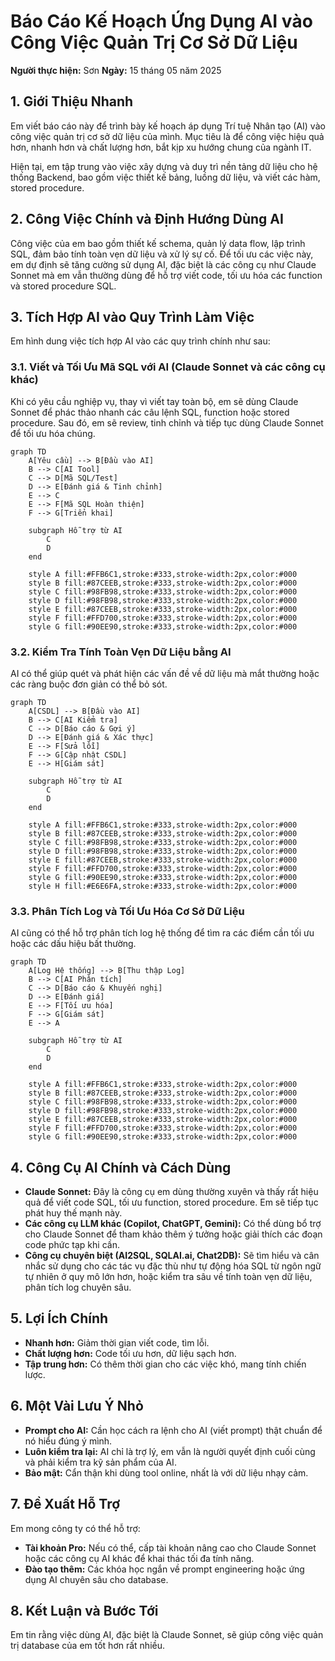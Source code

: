 # Báo Cáo Kế Hoạch Ứng Dụng AI vào Công Việc Quản Trị Cơ Sở Dữ Liệu

**Người thực hiện:** Sơn
**Ngày:** 15 tháng 05 năm 2025

## 1. Giới Thiệu Nhanh


Em viết báo cáo này để trình bày kế hoạch áp dụng Trí tuệ Nhân tạo (AI) vào công việc quản trị cơ sở dữ liệu của mình. Mục tiêu là để công việc hiệu quả hơn, nhanh hơn và chất lượng hơn, bắt kịp xu hướng chung của ngành IT.

Hiện tại, em tập trung vào việc xây dựng và duy trì nền tảng dữ liệu cho hệ thống Backend, bao gồm việc thiết kế bảng, luồng dữ liệu, và viết các hàm, stored procedure.

## 2. Công Việc Chính và Định Hướng Dùng AI

Công việc của em bao gồm thiết kế schema, quản lý data flow, lập trình SQL, đảm bảo tính toàn vẹn dữ liệu và xử lý sự cố. Để tối ưu các việc này, em dự định sẽ tăng cường sử dụng AI, đặc biệt là các công cụ như Claude Sonnet mà em vẫn thường dùng để hỗ trợ viết code, tối ưu hóa các function và stored procedure SQL.

## 3. Tích Hợp AI vào Quy Trình Làm Việc

Em hình dung việc tích hợp AI vào các quy trình chính như sau:

### 3.1. Viết và Tối Ưu Mã SQL với AI (Claude Sonnet và các công cụ khác)

Khi có yêu cầu nghiệp vụ, thay vì viết tay toàn bộ, em sẽ dùng Claude Sonnet để phác thảo nhanh các câu lệnh SQL, function hoặc stored procedure. Sau đó, em sẽ review, tinh chỉnh và tiếp tục dùng Claude Sonnet để tối ưu hóa chúng.

```mermaid
graph TD
    A[Yêu cầu] --> B[Đầu vào AI]
    B --> C[AI Tool]
    C --> D[Mã SQL/Test]
    D --> E[Đánh giá & Tinh chỉnh]
    E --> C
    E --> F[Mã SQL Hoàn thiện]
    F --> G[Triển khai]

    subgraph Hỗ trợ từ AI
        C
        D
    end

    style A fill:#FFB6C1,stroke:#333,stroke-width:2px,color:#000
    style B fill:#87CEEB,stroke:#333,stroke-width:2px,color:#000
    style C fill:#98FB98,stroke:#333,stroke-width:2px,color:#000
    style D fill:#98FB98,stroke:#333,stroke-width:2px,color:#000
    style E fill:#87CEEB,stroke:#333,stroke-width:2px,color:#000
    style F fill:#FFD700,stroke:#333,stroke-width:2px,color:#000
    style G fill:#90EE90,stroke:#333,stroke-width:2px,color:#000
```

### 3.2. Kiểm Tra Tính Toàn Vẹn Dữ Liệu bằng AI

AI có thể giúp quét và phát hiện các vấn đề về dữ liệu mà mắt thường hoặc các ràng buộc đơn giản có thể bỏ sót.

```mermaid
graph TD
    A[CSDL] --> B[Đầu vào AI]
    B --> C[AI Kiểm tra]
    C --> D[Báo cáo & Gợi ý]
    D --> E[Đánh giá & Xác thực]
    E --> F[Sửa lỗi]
    F --> G[Cập nhật CSDL]
    E --> H[Giám sát]

    subgraph Hỗ trợ từ AI
        C
        D
    end

    style A fill:#FFB6C1,stroke:#333,stroke-width:2px,color:#000
    style B fill:#87CEEB,stroke:#333,stroke-width:2px,color:#000
    style C fill:#98FB98,stroke:#333,stroke-width:2px,color:#000
    style D fill:#98FB98,stroke:#333,stroke-width:2px,color:#000
    style E fill:#87CEEB,stroke:#333,stroke-width:2px,color:#000
    style F fill:#FFD700,stroke:#333,stroke-width:2px,color:#000
    style G fill:#90EE90,stroke:#333,stroke-width:2px,color:#000
    style H fill:#E6E6FA,stroke:#333,stroke-width:2px,color:#000
```

### 3.3. Phân Tích Log và Tối Ưu Hóa Cơ Sở Dữ Liệu

AI cũng có thể hỗ trợ phân tích log hệ thống để tìm ra các điểm cần tối ưu hoặc các dấu hiệu bất thường.

```mermaid
graph TD
    A[Log Hệ thống] --> B[Thu thập Log]
    B --> C[AI Phân tích]
    C --> D[Báo cáo & Khuyến nghị]
    D --> E[Đánh giá]
    E --> F[Tối ưu hóa]
    F --> G[Giám sát]
    E --> A

    subgraph Hỗ trợ từ AI
        C
        D
    end

    style A fill:#FFB6C1,stroke:#333,stroke-width:2px,color:#000
    style B fill:#87CEEB,stroke:#333,stroke-width:2px,color:#000
    style C fill:#98FB98,stroke:#333,stroke-width:2px,color:#000
    style D fill:#98FB98,stroke:#333,stroke-width:2px,color:#000
    style E fill:#87CEEB,stroke:#333,stroke-width:2px,color:#000
    style F fill:#FFD700,stroke:#333,stroke-width:2px,color:#000
    style G fill:#90EE90,stroke:#333,stroke-width:2px,color:#000
```

## 4. Công Cụ AI Chính và Cách Dùng

*   **Claude Sonnet:** Đây là công cụ em dùng thường xuyên và thấy rất hiệu quả để viết code SQL, tối ưu function, stored procedure. Em sẽ tiếp tục phát huy thế mạnh này.
*   **Các công cụ LLM khác (Copilot, ChatGPT, Gemini):** Có thể dùng bổ trợ cho Claude Sonnet để tham khảo thêm ý tưởng hoặc giải thích các đoạn code phức tạp khi cần.
*   **Công cụ chuyên biệt (AI2SQL, SQLAI.ai, Chat2DB):** Sẽ tìm hiểu và cân nhắc sử dụng cho các tác vụ đặc thù như tự động hóa SQL từ ngôn ngữ tự nhiên ở quy mô lớn hơn, hoặc kiểm tra sâu về tính toàn vẹn dữ liệu, phân tích log chuyên sâu.

## 5. Lợi Ích Chính

*   **Nhanh hơn:** Giảm thời gian viết code, tìm lỗi.
*   **Chất lượng hơn:** Code tối ưu hơn, dữ liệu sạch hơn.
*   **Tập trung hơn:** Có thêm thời gian cho các việc khó, mang tính chiến lược.

## 6. Một Vài Lưu Ý Nhỏ

*   **Prompt cho AI:** Cần học cách ra lệnh cho AI (viết prompt) thật chuẩn để nó hiểu đúng ý mình.
*   **Luôn kiểm tra lại:** AI chỉ là trợ lý, em vẫn là người quyết định cuối cùng và phải kiểm tra kỹ sản phẩm của AI.
*   **Bảo mật:** Cẩn thận khi dùng tool online, nhất là với dữ liệu nhạy cảm.

## 7. Đề Xuất Hỗ Trợ

Em mong công ty có thể hỗ trợ:

*   **Tài khoản Pro:** Nếu có thể, cấp tài khoản nâng cao cho Claude Sonnet hoặc các công cụ AI khác để khai thác tối đa tính năng.
*   **Đào tạo thêm:** Các khóa học ngắn về prompt engineering hoặc ứng dụng AI chuyên sâu cho database.


## 8. Kết Luận và Bước Tới

Em tin rằng việc dùng AI, đặc biệt là Claude Sonnet, sẽ giúp công việc quản trị database của em tốt hơn rất nhiều. 
